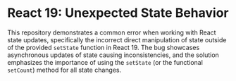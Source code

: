 # React 19: Unexpected State Behavior
This repository demonstrates a common error when working with React state updates, specifically the incorrect direct manipulation of state outside of the provided `setState` function in React 19.  The bug showcases asynchronous updates of state causing inconsistencies, and the solution emphasizes the importance of using the `setState` (or the functional `setCount`) method for all state changes.